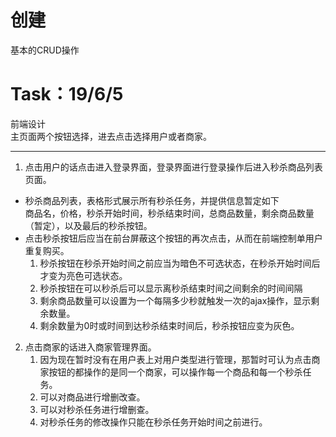 # 创建
基本的CRUD操作

# Task：19/6/5
前端设计  
主页面两个按钮选择，进去点击选择用户或者商家。
***
1. 点击用户的话点击进入登录界面，登录界面进行登录操作后进入秒杀商品列表页面。
  - 秒杀商品列表，表格形式展示所有秒杀任务，并提供信息暂定如下   
商品名，价格，秒杀开始时间，秒杀结束时间，总商品数量，剩余商品数量（暂定），以及最后的秒杀按钮。
  - 点击秒杀按钮后应当在前台屏蔽这个按钮的再次点击，从而在前端控制单用户重复购买。
    1. 秒杀按钮在秒杀开始时间之前应当为暗色不可选状态，在秒杀开始时间后才变为亮色可选状态。
    2. 秒杀按钮在可以秒杀后可以显示离秒杀结束时间之间剩余的时间间隔
    3. 剩余商品数量可以设置为一个每隔多少秒就触发一次的ajax操作，显示剩余数量。
    4. 剩余数量为0时或时间到达秒杀结束时间后，秒杀按钮应变为灰色。
2. 点击商家的话进入商家管理界面。
    1. 因为现在暂时没有在用户表上对用户类型进行管理，那暂时可认为点击商家按钮的都操作的是同一个商家，可以操作每一个商品和每一个秒杀任务。
    2. 可以对商品进行增删改查。
    3. 可以对秒杀任务进行增删查。
    4. 对秒杀任务的修改操作只能在秒杀任务开始时间之前进行。

